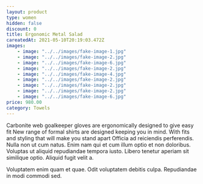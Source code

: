 ```yaml
---
layout: product
type: women
hidden: false
discount: 0
title: Ergonomic Metal Salad
careatedAt: 2021-05-10T20:19:03.472Z
images:
    - image: "../../images/fake-image-1.jpg"
    - image: "../../images/fake-image-2.jpg"
    - image: "../../images/fake-image-6.jpg"
    - image: "../../images/fake-image-2.jpg"
    - image: "../../images/fake-image-4.jpg"
    - image: "../../images/fake-image-2.jpg"
    - image: "../../images/fake-image-2.jpg"
    - image: "../../images/fake-image-2.jpg"
    - image: "../../images/fake-image-6.jpg"
price: 980.00
category: Towels
---
```

Carbonite web goalkeeper gloves are ergonomically designed to give easy fit
New range of formal shirts are designed keeping you in mind. With fits and styling that will make you stand apart
Officia ad reiciendis perferendis. Nulla non ut cum natus. Enim nam qui et cum illum optio et non doloribus. Voluptas ut aliquid repudiandae tempora iusto. Libero tenetur aperiam sit similique optio. Aliquid fugit velit a.
 Voluptatem enim quam et quae. Odit voluptatem debitis culpa. Repudiandae in modi commodi sed.
